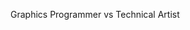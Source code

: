 <!--
**dgkim16/dgkim16** is a ✨ _special_ ✨ repository because its `README.md` (this file) appears on your GitHub profile.

Here are some ideas to get you started:

- 🔭 I’m currently working on ...
- 🌱 I’m currently learning ...
- 👯 I’m looking to collaborate on ...
- 🤔 I’m looking for help with ...
- 💬 Ask me about ...
- 📫 How to reach me: ...
- 😄 Pronouns: ...
- ⚡ Fun fact: ...

## Hi there 👋 
I'm Donghwan, but feel free to call me David.\
I'm currently an undergraduate at the University of Wisconsin-Madison, majoring in Computer Science.\
I’m deeply passionate about exploring emerging technologies and leveraging them to create intuitive and impactful experiences.\
Over the years, I’ve been particularly captivated by virtual reality, which has driven me to work on various world design projects in this space. \
Right now, my focus is on game development, as well as exploring, implementing, and understanding open-source GPT models.

These are some of my recent works / WIP
  - [Tale of Two Statues](https://dgkim16.itch.io/tale-of-two-statues)
    <br>2024 Respawn Entertainment GameJam, UW-Madison
  - [Turn Based Combat Simulator](https://dgkim16.itch.io/tc-demo)
    <br>game WIP
  - [Visualizing shallow neural network trained on MNIST dataset using THREE.js](https://dgkim16.github.io/mnist_three/)
    <br>number drawn on canvas won't be reflected correctly. Will try to fix during the break.

[Porfolio](https://pebble-rook-001.notion.site/Donghwan-Kim-103c513fe85380b6ba4ed5b1cecd9d0d) for more details.
-->
Graphics Programmer vs Technical Artist
